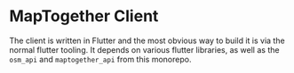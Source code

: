# MapTogether Client

The client is written in Flutter and the most obvious way to build it is via the normal flutter tooling.
It depends on various flutter libraries, as well as the `osm_api` and `maptogether_api` from this monorepo.

